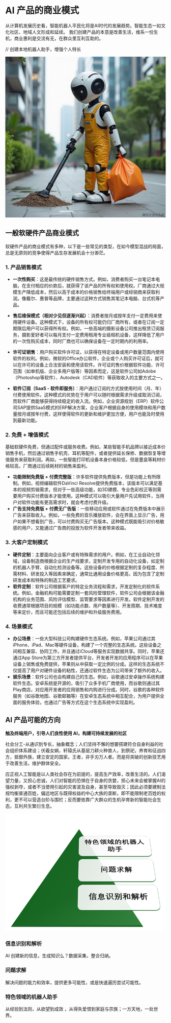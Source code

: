 # AI 产品的商业模式

从计算机发展历史看，智能机器人平民化将是AI时代的发展趋势。智能生态一如文化社区、地域人文形成和延续。
我们创建产品的本意是改善生活，维系一份生机，商业惠利是交流有无，在群众里互利互助的。

// 创建本地机器人助手，增强个人特长

![AI 平民化的图像](_static/平民AI机器人.jpg)

## 一般软硬件产品商业模式

软硬件产品的商业模式有多种，以下是一些常见的类型，在如今模型混战的局面，总是无原则的竞争使得产品生存发展机会十分渺茫。

### 1. 产品销售模式

- **一次性购买**：这是最传统的硬件销售方式。例如，消费者购买一台笔记本电脑，在支付相应的价款后，就获得了该产品的所有权和使用权。厂商通过大规模生产降低成本，然后以高于成本的价格销售给终端用户或经销商来获取利润。像戴尔、惠普等品牌，主要通过这种方式销售其笔记本电脑、台式机等产品。
- **售后维保模式（相对少见但逐渐兴起）**：消费者按月或按年支付一定费用来使用硬件设备。这种模式下，设备的所有权可能仍归厂商所有，或者在订阅一定期限后用户可以获得所有权。例如，一些高端的摄影设备公司推出租赁订阅服务，摄影爱好者可以每月支付一定费用租用专业级相机设备，这样降低了用户的一次性购买成本，同时厂商也可以确保设备在一定时期内的利用率。

- **许可证销售**：用户购买软件许可证，以获得在特定设备或用户数量范围内使用软件的权利。例如，微软的Office办公软件，企业或个人购买许可证后，就可以在许可的设备上合法安装和使用该软件。许可证的售价根据软件功能、许可范围（如单机版、企业多用户版等）等因素而定，这是软件公司如Adobe（Photoshop等软件）、Autodesk（CAD软件）等获取收入的主要方式之一。
- **软件订阅（SaaS - 软件即服务）**：用户通过订阅的方式按使用时间（月、年）付费使用软件。这种模式的优势在于用户可以随时根据需求升级或取消订阅，而软件厂商能够获得持续稳定的收入流。例如，企业资源规划（ERP）软件公司SAP提供SaaS模式的ERP解决方案，企业客户根据自身的使用模块和用户数量按月或按年付费，这样使得软件的更新和维护更加方便，用户也能及时使用到最新功能。

### 2. 免费 + 增值模式

基础软硬件免费，但通过配件或服务收费。例如，某些智能手机品牌以接近成本价销售手机，然后通过销售手机壳、耳机等配件，或者提供延长保修、数据恢复等增值服务来获取利润。再如，一些智能打印机设备本身价格较低，但是墨盒等耗材价格较高，厂商通过后续耗材的销售来盈利。

- **功能限制免费版 + 付费完整版**：许多软件提供免费版本，但是功能上有所限制。例如，视频编辑软件DaVinci Resolve提供免费版本，该版本可以满足基本的视频剪辑需求，但对于一些高级功能，如3D建模、专业色彩校正等则需要用户购买付费版本才能使用。这种模式可以吸引大量用户先试用软件，当用户对软件功能有更高需求时，就会考虑付费升级。
- **广告支持免费版 + 付费无广告版**：一些移动应用或软件通过在免费版本中展示广告来获取收入。例如，一些免费的音乐播放软件，会在界面上显示广告，用户如果不想看到广告，可以付费购买无广告版本。这种模式既能吸引对价格敏感的用户，又能通过广告商的投放为软件开发者带来收益。

### 3. 大客户定制模式
- **硬件定制**：主要面向企业客户或有特殊需求的用户。例如，在工业自动化领域，设备制造商根据企业的生产线要求，定制开发专用的自动化设备，如定制的机器人手臂、自动化检测设备等。这些设备的价格根据定制的复杂程度、所需材料、研发投入等因素来确定，通常比通用设备价格更高，因为包含了定制研发成本和特殊的制造工艺要求。
- **软件定制**：软件公司根据客户的特定业务流程和需求，开发定制化的软件系统。例如，金融机构可能需要定制一套风险管理软件，软件公司会根据该金融机构的业务范围、风险评估模型、监管要求等因素进行开发。软件定制开发的收费通常根据项目的规模（如功能点数、用户数量等）、开发周期、技术难度等来定价，而且可能还包括后续的维护和升级服务费用。

### 4. 场景模式
- **办公场景**：一些大型科技公司构建硬件生态系统。例如，苹果公司通过其iPhone、iPad、Mac等硬件设备，构建了一个完整的生态系统。这些设备之间相互兼容、协同工作，并且通过iCloud等服务实现数据共享。同时，苹果还通过App Store为第三方开发者提供平台，开发者开发的应用程序可以在苹果设备上销售或免费提供，苹果则从中获取一定比例的分成。这样的生态系统不仅提高了用户对硬件设备的粘性，还通过软件生态为公司带来了额外的收入。
- **娱乐场景**：软件公司也会构建自己的生态。例如，谷歌通过安卓操作系统构建软件生态。安卓系统是开源的，吸引了众多手机厂商使用，而谷歌则通过其Play商店，对应用开发者的应用销售和内购进行分成。同时，谷歌的各种软件服务（如谷歌地图、谷歌邮箱等）在安卓生态系统中相互配合，为用户提供全面的服务体验，也通过广告等方式在这个生态系统中实现盈利。


## AI 产品可能的方向

**触及终端用户，引导人们良性使用 AI，构建可持续发展的社区**

社会分工-从通识到专长，抽象概念；人们坚持不懈的想要搭建符合自身利益的社会组织体系建设；伏羲女娲，轩辕氏从基层刀耕火种兽人，到祭祀，养育和征战四方，抵御外族，建立安定的国家。王者，非手刃万人者。而是将突破的创新技艺用于改善生活，维护群体安全。

应正视人工智能是以人类社会存在为前提的，提高生产效率，改善生活的。人们渴望力量，又担心忠诚，人们对智能的恐惧在于自身的贪婪，担心未来会被掌握AI的强权剥夺，或者不当使用引起的灾害波及自身，甚至导致毁灭；因此必须要建制法规均衡普通百姓，偏远地区与既得权益的中心大族的垄断，即不能限制老百姓的权利，更不可以营造台阶与围栏；反而要依靠广大群众的生机孕育新的智能社会生态，互利共生繁衍生息。

![AI产品商业模式](_static\AI产品商业模式.png)

### 信息识别和解析

AI 创建新的信息，生成知识么？数据采集，整合归纳。

### 问题求解
解决问题的能力和效率，提供更多可能性，或是快速遍历尝试可能性。


### 特色领域的机器人助手
从经验到法则，从欲望到成效 ，从得失爱恨到家庭与宗族；一方天地，一处世界。

